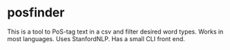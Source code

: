 # posfinder
This is a tool to PoS-tag text in a csv and filter desired word types. Works in most languages. Uses StanfordNLP. Has a small CLI front end.
